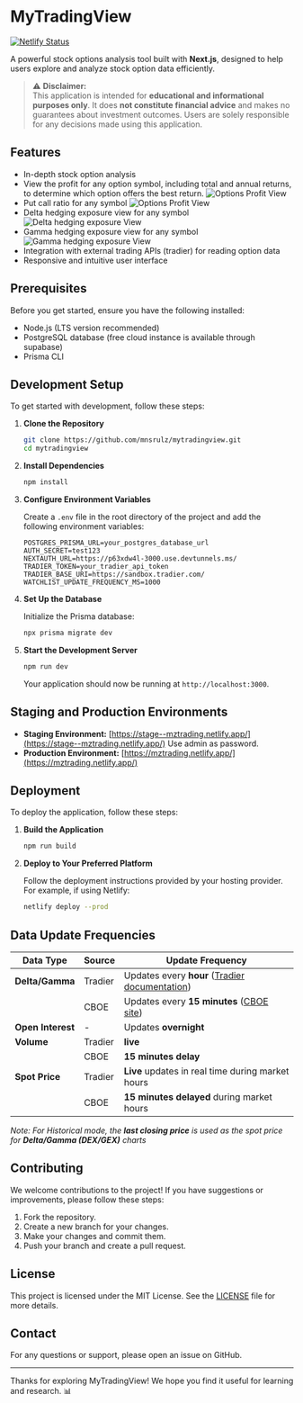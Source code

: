 # MyTradingView
[![Netlify Status](https://api.netlify.com/api/v1/badges/317da820-20d5-45f2-b0a3-f2c49feb5bf7/deploy-status)](https://app.netlify.com/sites/mztrading/deploys)

A powerful stock options analysis tool built with **Next.js**, designed to help users explore and analyze stock option data efficiently.

> ⚠️ **Disclaimer:**  
> This application is intended for **educational and informational purposes only**. It does **not constitute financial advice** and makes no guarantees about investment outcomes. Users are solely responsible for any decisions made using this application.

## Features

- In-depth stock option analysis
- View the profit for any option symbol, including total and annual returns, to determine which option offers the best return.
![Options Profit View](screenshots/option-profit-view.png)
- Put call ratio for any symbol
![Options Profit View](screenshots/option-pcr.png)
- Delta hedging exposure view for any symbol
![Delta hedging exposure View](screenshots/delta-hedging-exposure.png)
- Gamma hedging exposure view for any symbol
![Gamma hedging exposure View](screenshots/gamma-hedging-exposure.png)
- Integration with external trading APIs (tradier) for reading option data
- Responsive and intuitive user interface

## Prerequisites

Before you get started, ensure you have the following installed:

- Node.js (LTS version recommended)
- PostgreSQL database (free cloud instance is available through supabase)
- Prisma CLI

## Development Setup

To get started with development, follow these steps:

1. **Clone the Repository**

   ```bash
   git clone https://github.com/mnsrulz/mytradingview.git
   cd mytradingview
   ```

2. **Install Dependencies**

   ```bash
   npm install
   ```

3. **Configure Environment Variables**

   Create a `.env` file in the root directory of the project and add the following environment variables:

   ```env
   POSTGRES_PRISMA_URL=your_postgres_database_url
   AUTH_SECRET=test123
   NEXTAUTH_URL=https://p63xdw4l-3000.use.devtunnels.ms/
   TRADIER_TOKEN=your_tradier_api_token
   TRADIER_BASE_URI=https://sandbox.tradier.com/
   WATCHLIST_UPDATE_FREQUENCY_MS=1000
   ```

4. **Set Up the Database**

   Initialize the Prisma database:

   ```bash
   npx prisma migrate dev
   ```

5. **Start the Development Server**

   ```bash
   npm run dev
   ```

   Your application should now be running at `http://localhost:3000`.

## Staging and Production Environments

- **Staging Environment:** [https://stage--mztrading.netlify.app/](https://stage--mztrading.netlify.app/) Use admin as password. 
- **Production Environment:** [https://mztrading.netlify.app/](https://mztrading.netlify.app/)

## Deployment

To deploy the application, follow these steps:

1. **Build the Application**

   ```bash
   npm run build
   ```

2. **Deploy to Your Preferred Platform**

   Follow the deployment instructions provided by your hosting provider. For example, if using Netlify:

   ```bash
   netlify deploy --prod
   ```

## Data Update Frequencies

| Data Type       | Source   | Update Frequency                                                                                   |
|------------------|----------|---------------------------------------------------------------------------------------------------|
| **Delta/Gamma** | Tradier  | Updates every **hour** ([Tradier documentation](https://documentation.tradier.com/brokerage-api/markets/get-options-chains)) |
|                  | CBOE     | Updates every **15 minutes** ([CBOE site](https://www.cboe.com/delayed_quotes/nvda/quote_table))   |
| **Open Interest**| -        | Updates **overnight**                                                                             |
| **Volume**      | Tradier  | **live**                                                                                  |
|                  | CBOE     | **15 minutes delay**                                                                                  |
| **Spot Price**  | Tradier  | **Live** updates in real time during market hours                                                 |
|                  | CBOE     | **15 minutes delayed** during market hours                                                       |

*Note: For Historical mode, the **last closing price** is used as the spot price for **Delta/Gamma (DEX/GEX)** charts*

## Contributing

We welcome contributions to the project! If you have suggestions or improvements, please follow these steps:

1. Fork the repository.
2. Create a new branch for your changes.
3. Make your changes and commit them.
4. Push your branch and create a pull request.

## License

This project is licensed under the MIT License. See the [LICENSE](LICENSE) file for more details.

## Contact

For any questions or support, please open an issue on GitHub.

---

Thanks for exploring MyTradingView! We hope you find it useful for learning and research. 📊
